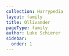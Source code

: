 ```yaml
---
collection: Harrypedia
layout: family
title: Ollivander
pageType: family
author: Luke Schierer
sidebar:
  order: 1
---
```

